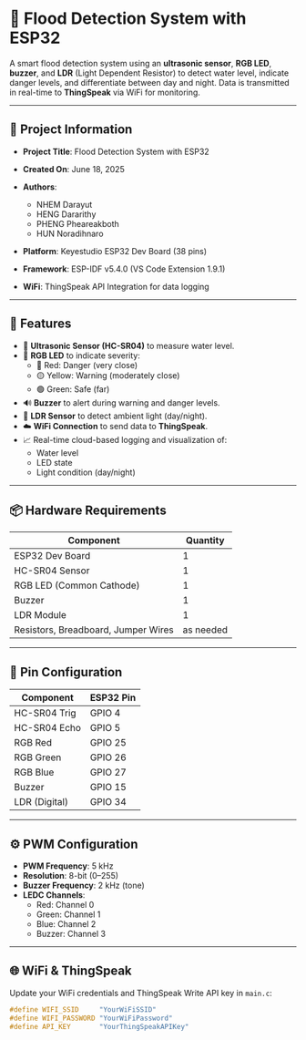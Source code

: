 # 🌊 Flood Detection System with ESP32

A smart flood detection system using an **ultrasonic sensor**, **RGB LED**, **buzzer**, and **LDR** (Light Dependent Resistor) to detect water level, indicate danger levels, and differentiate between day and night. Data is transmitted in real-time to **ThingSpeak** via WiFi for monitoring.

---

## 📌 Project Information

- **Project Title**: Flood Detection System with ESP32  
- **Created On**: June 18, 2025  
- **Authors**:  
  - NHEM Darayut  
  - HENG Dararithy  
  - PHENG Pheareakboth  
  - HUN Noradihnaro  

- **Platform**: Keyestudio ESP32 Dev Board (38 pins)  
- **Framework**: ESP-IDF v5.4.0 (VS Code Extension 1.9.1)  
- **WiFi**: ThingSpeak API Integration for data logging

---

## 🧠 Features

- 📏 **Ultrasonic Sensor (HC-SR04)** to measure water level.
- 🌈 **RGB LED** to indicate severity:
  - 🔴 Red: Danger (very close)
  - 🟡 Yellow: Warning (moderately close)
  - 🟢 Green: Safe (far)
- 🔊 **Buzzer** to alert during warning and danger levels.
- 🌙 **LDR Sensor** to detect ambient light (day/night).
- ☁️ **WiFi Connection** to send data to **ThingSpeak**.
- 📈 Real-time cloud-based logging and visualization of:
  - Water level
  - LED state
  - Light condition (day/night)

---

## 📦 Hardware Requirements

| Component          | Quantity |
|--------------------|----------|
| ESP32 Dev Board    | 1        |
| HC-SR04 Sensor     | 1        |
| RGB LED (Common Cathode) | 1  |
| Buzzer             | 1        |
| LDR Module         | 1        |
| Resistors, Breadboard, Jumper Wires | as needed |

---

## 🔌 Pin Configuration

| Component     | ESP32 Pin     |
|---------------|---------------|
| HC-SR04 Trig  | GPIO 4        |
| HC-SR04 Echo  | GPIO 5        |
| RGB Red       | GPIO 25       |
| RGB Green     | GPIO 26       |
| RGB Blue      | GPIO 27       |
| Buzzer        | GPIO 15       |
| LDR (Digital) | GPIO 34       |

---

## ⚙️ PWM Configuration

- **PWM Frequency**: 5 kHz  
- **Resolution**: 8-bit (0–255)  
- **Buzzer Frequency**: 2 kHz (tone)  
- **LEDC Channels**:
  - Red: Channel 0
  - Green: Channel 1
  - Blue: Channel 2
  - Buzzer: Channel 3

---

## 🌐 WiFi & ThingSpeak

Update your WiFi credentials and ThingSpeak Write API key in `main.c`:

```c
#define WIFI_SSID     "YourWiFiSSID"
#define WIFI_PASSWORD "YourWiFiPassword"
#define API_KEY       "YourThingSpeakAPIKey"
